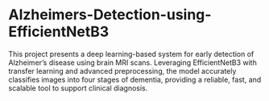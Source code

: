 # Alzheimers-Detection-using-EfficientNetB3
This project presents a deep learning-based system for early detection of Alzheimer’s disease using brain MRI scans. Leveraging EfficientNetB3 with transfer learning and advanced preprocessing, the model accurately classifies images into four stages of dementia, providing a reliable, fast, and scalable tool to support clinical diagnosis.

